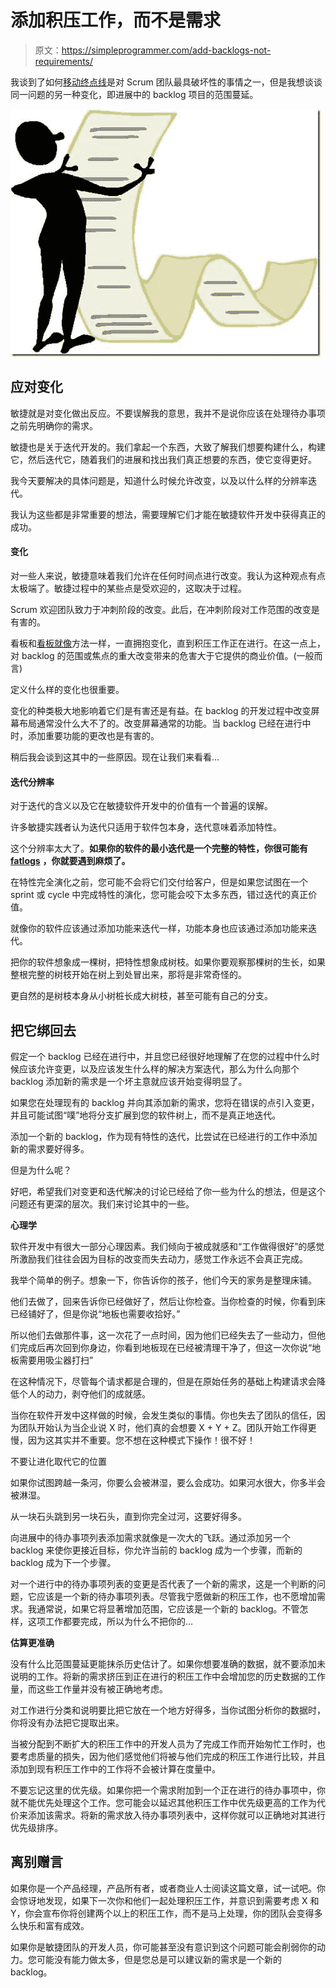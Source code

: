 # 添加积压工作，而不是需求

> 原文：<https://simpleprogrammer.com/add-backlogs-not-requirements/>

我谈到了如何[移动终点线](https://simpleprogrammer.com/2010/03/17/moving-the-finish-line/)是对 Scrum 团队最具破坏性的事情之一，但是我想谈谈同一问题的另一种变化，即进展中的 backlog 项目的范围蔓延。



![sbLookAtLongList](img/f857b3ec11a694f0f785d67ab77bdc48.png "sbLookAtLongList")



## 应对变化

敏捷就是对变化做出反应。不要误解我的意思，我并不是说你应该在处理待办事项之前先明确你的需求。

敏捷也是关于迭代开发的。我们拿起一个东西，大致了解我们想要构建什么，构建它，然后迭代它，随着我们的进展和找出我们真正想要的东西，使它变得更好。

我今天要解决的具体问题是，知道什么时候允许改变，以及以什么样的分辨率迭代。

我认为这些都是非常重要的想法，需要理解它们才能在敏捷软件开发中获得真正的成功。

#### 变化

对一些人来说，敏捷意味着我们允许在任何时间点进行改变。我认为这种观点有点太极端了。敏捷过程中的某些点是受欢迎的，这取决于过程。

Scrum 欢迎团队致力于冲刺阶段的改变。此后，在冲刺阶段对工作范围的改变是有害的。

看板和[看板就像](https://simpleprogrammer.com/2010/04/28/the-kanbandand-guide/)方法一样，一直拥抱变化，直到积压工作正在进行。在这一点上，对 backlog 的范围或焦点的重大改变带来的危害大于它提供的商业价值。(一般而言)

定义什么样的变化也很重要。

变化的种类极大地影响着它们是有害还是有益。在 backlog 的开发过程中改变屏幕布局通常没什么大不了的。改变屏幕通常的功能。当 backlog 已经在进行中时，添加重要功能的更改也是有害的。

稍后我会谈到这其中的一些原因。现在让我们来看看…

#### 迭代分辨率

对于迭代的含义以及它在敏捷软件开发中的价值有一个普遍的误解。

许多敏捷实践者认为迭代只适用于软件包本身，迭代意味着添加特性。

这个分辨率太大了。**如果你的软件的最小迭代是一个完整的特性，你很可能有** [**fatlogs**](https://simpleprogrammer.com/2010/01/26/scrum-backlogs-that-cover-too-much-and-are-not-thinly-sliced-enough-and-have-spreadsheets-attached-and-have-non-specific-things-like-fix-everything-on-this-page/) **，你就要遇到麻烦了。**

在特性完全演化之前，您可能不会将它们交付给客户，但是如果您试图在一个 sprint 或 cycle 中完成特性的演化，您可能会咬下太多东西，错过迭代的真正价值。

就像你的软件应该通过添加功能来迭代一样，功能本身也应该通过添加功能来迭代。

把你的软件想象成一棵树，把特性想象成树枝。如果你要观察那棵树的生长，如果整根完整的树枝开始在树上到处冒出来，那将是非常奇怪的。

更自然的是树枝本身从小树桩长成大树枝，甚至可能有自己的分支。

## 把它绑回去

假定一个 backlog 已经在进行中，并且您已经很好地理解了在您的过程中什么时候应该允许变更，以及应该发生什么样的解决方案迭代，那么为什么向那个 backlog 添加新的需求是一个坏主意就应该开始变得明显了。

如果您在处理现有的 backlog 并向其添加新的需求，您将在错误的点引入变更，并且可能试图“噗”地将分支扩展到您的软件树上，而不是真正地迭代。

添加一个新的 backlog，作为现有特性的迭代，比尝试在已经进行的工作中添加新的需求要好得多。

但是为什么呢？

好吧，希望我们对变更和迭代解决的讨论已经给了你一些为什么的想法，但是这个问题还有更深的层次。我们来讨论其中的一些。

**心理学**

软件开发中有很大一部分心理因素。我们倾向于被成就感和“工作做得很好”的感觉所激励我们往往会因为目标的改变而失去动力，感觉工作永远不会真正完成。

我举个简单的例子。想象一下，你告诉你的孩子，他们今天的家务是整理床铺。

他们去做了，回来告诉你已经做好了，然后让你检查。当你检查的时候，你看到床已经铺好了，但是你说“地板也需要收拾好。”

所以他们去做那件事，这一次花了一点时间，因为他们已经失去了一些动力，但他们完成后再次回到你身边，你看到地板现在已经被清理干净了，但这一次你说“地板需要用吸尘器打扫”

在这种情况下，尽管每个请求都是合理的，但是在原始任务的基础上构建请求会降低个人的动力，剥夺他们的成就感。

当你在软件开发中这样做的时候，会发生类似的事情。你也失去了团队的信任，因为团队开始认为当企业说 X 时，他们真的会想要 X + Y + Z。团队开始工作得更慢，因为这其实并不重要。您不想在这种模式下操作！很不好！

不要让进化取代它的位置

如果你试图跨越一条河，你要么会被淋湿，要么会成功。如果河水很大，你多半会被淋湿。

从一块石头跳到另一块石头，直到你完全过河，这要好得多。

向进展中的待办事项列表添加需求就像是一次大的飞跃。通过添加另一个 backlog 来使你更接近目标，你允许当前的 backlog 成为一个步骤，而新的 backlog 成为下一个步骤。

对一个进行中的待办事项列表的变更是否代表了一个新的需求，这是一个判断的问题，它应该是一个新的待办事项列表。尽管我宁愿做新的积压工作，也不愿增加需求。我通常说，如果它将显著增加范围，它应该是一个新的 backlog。不管怎样，这项工作都要完成，所以为什么不把你的…

**估算更准确**

没有什么比范围蔓延更能抹杀历史估计了。如果你想要准确的数据，就不要添加未说明的工作。将新的需求挤压到正在进行的积压工作中会增加您的历史数据的工作量，而这些工作量并没有被正确地考虑。

对工作进行分类和说明要比把它放在一个地方好得多，当你试图分析你的数据时，你将没有办法把它提取出来。

当被分配到不断扩大的积压工作中的开发人员为了完成工作而开始匆忙工作时，也要考虑质量的损失，因为他们感觉他们将被与他们完成的积压工作进行比较，并且添加到现有积压工作中的工作将不会被计算在度量中。

不要忘记这里的优先级。如果你把一个需求附加到一个正在进行的待办事项中，你就不能优先处理这个工作。您可能会以延迟其他积压工作中优先级更高的工作为代价来添加该需求。将新的需求放入待办事项列表中，这样你就可以正确地对其进行优先级排序。

## 离别赠言

如果你是一个产品经理，产品所有者，或者商业人士阅读这篇文章，试一试吧。你会惊讶地发现，如果下一次你和他们一起处理积压工作，并意识到需要考虑 X 和 Y，你会宣布你将创建两个以上的积压工作，而不是马上处理，你的团队会变得多么快乐和富有成效。

如果你是敏捷团队的开发人员，你可能甚至没有意识到这个问题可能会削弱你的动力。您可能没有能力做太多，但是您总是可以建议新的需求是一个新的 backlog。